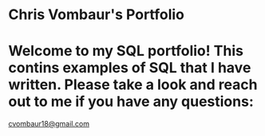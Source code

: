 # Chris Vombaur's Portfolio

# Welcome to my SQL portfolio!  This contins examples of SQL that I have written.  Please take a look and reach out to me if you have any questions:
cvombaur18@gmail.com
